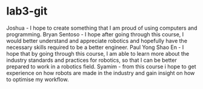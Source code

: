 # lab3-git

Joshua - I hope to create something that I am proud of using computers and programming.
Bryan Sentoso - I hope after going through this course, I would better understand and appreciate robotics and hopefully have the necessary skills required to be a better engineer.
Paul Yong Shao En - I hope that by going through this course, I am able to learn more about the industry standards and practices for robotics, so that I can be better prepared to work in a robotics field.
Syamim - from this course i hope to get experience on how robots are made in the industry and gain insight on how to optimise my workflow. 
